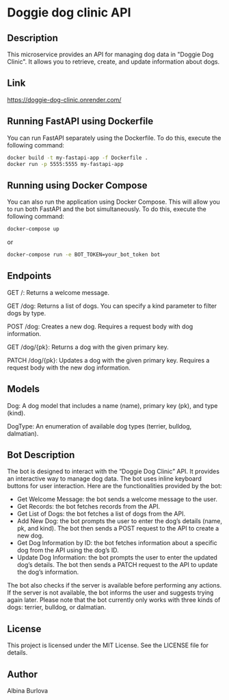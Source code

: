 # Doggie dog clinic API

## Description

This microservice provides an API for managing dog data in "Doggie Dog Clinic". It allows you to retrieve, create, and update information about dogs. 

## Link

https://doggie-dog-clinic.onrender.com/

## Running FastAPI using Dockerfile

You can run FastAPI separately using the Dockerfile. To do this, execute the following command:

```bash
docker build -t my-fastapi-app -f Dockerfile .
docker run -p 5555:5555 my-fastapi-app
```

## Running using Docker Compose

You can also run the application using Docker Compose. This will allow you to run both FastAPI and the bot simultaneously. To do this, execute the following command:

```bash
docker-compose up
```
or
```bash
docker-compose run -e BOT_TOKEN=your_bot_token bot
```

## Endpoints

GET /: Returns a welcome message.

GET /dog: Returns a list of dogs. You can specify a kind parameter to filter dogs by type.

POST /dog: Creates a new dog. Requires a request body with dog information.

GET /dog/{pk}: Returns a dog with the given primary key.

PATCH /dog/{pk}: Updates a dog with the given primary key. Requires a request body with the new dog information.

## Models

Dog: A dog model that includes a name (name), primary key (pk), and type (kind).

DogType: An enumeration of available dog types (terrier, bulldog, dalmatian).

## Bot Description

The bot is designed to interact with the “Doggie Dog Clinic” API. It provides an interactive way to manage dog data. The bot uses inline keyboard buttons for user interaction. Here are the functionalities provided by the bot:

- Get Welcome Message: the bot sends a welcome message to the user.
- Get Records: the bot fetches records from the API.
- Get List of Dogs: the bot fetches a list of dogs from the API.
- Add New Dog: the bot prompts the user to enter the dog’s details (name, pk, and kind). The bot then sends a POST request to the API to create a new dog.
- Get Dog Information by ID: the bot fetches information about a specific dog from the API using the dog’s ID.
- Update Dog Information: the bot prompts the user to enter the updated dog’s details. The bot then sends a PATCH request to the API to update the dog’s information.

The bot also checks if the server is available before performing any actions. If the server is not available, the bot informs the user and suggests trying again later.
Please note that the bot currently only works with three kinds of dogs: terrier, bulldog, or dalmatian.

## License

This project is licensed under the MIT License. See the LICENSE file for details.

## Author

Albina Burlova
